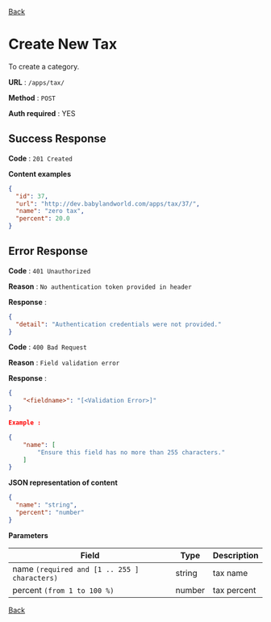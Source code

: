 [Back](../README.md)

# Create New Tax

To create a category.

**URL** : `/apps/tax/`

**Method** : `POST`

**Auth required** : YES

## Success Response

**Code** : `201 Created`

**Content examples**

```json
{
  "id": 37,
  "url": "http://dev.babylandworld.com/apps/tax/37/",
  "name": "zero tax",
  "percent": 20.0
}
```

## Error Response

**Code** : `401 Unauthorized`

**Reason** : `No authentication token provided in header`

**Response** :

```json
{
  "detail": "Authentication credentials were not provided."
}
```

**Code** : `400 Bad Request`

**Reason** : `Field validation error`

**Response** :

```json
{
    "<fieldname>": "[<Validation Error>]"
}

Example :

{
    "name": [
        "Ensure this field has no more than 255 characters."
    ]
}
```

**JSON representation of content**

```json
{
  "name": "string",
  "percent": "number"
}
```

**Parameters**

| Field                                        | Type   | Description |
| -------------------------------------------- | ------ | ----------- |
| name `(required and [1 .. 255 ] characters)` | string | tax name    |
| percent `(from 1 to 100 %)`                  | number | tax percent |

[Back](../README.md)
